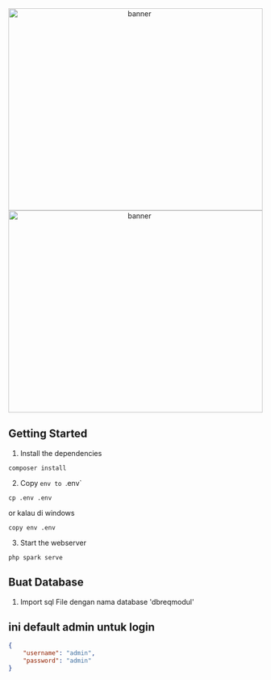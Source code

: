 <div style="text-align: center;">
  <img src="https://cdn.idntimes.com/content-images/community/2022/12/fij3jneaaaaghbr-bc4bbc58a86ec1f7a7589db4ab7cbdff-6b36bc8b7008f94d26d0f017b3fcd34f.jpg" alt="banner" style="width: 100%; height:400px">
  <img src="https://media.discordapp.net/attachments/758076915956580362/1248601068980535367/1417637-meme-bikin-tugas-kelompok.png?ex=666441dc&is=6662f05c&hm=229158efd77edb1849fc8fb5a29fec7a5b49bc3db01543a3d174476b913492a5&=&format=webp&quality=lossless&" alt="banner" style="width: 100%; height:400px">
</div>

## Getting Started

1. Install the dependencies

```shell
composer install
```

2. Copy `env to `.env`

```shell
cp .env .env
```

or kalau di windows

```shell
copy env .env
```

3. Start the webserver

```shell
php spark serve
```

## Buat Database

1. Import sql File dengan nama database 'dbreqmodul'


## ini default admin untuk login

```json
{
    "username": "admin",
    "password": "admin"
}
```
